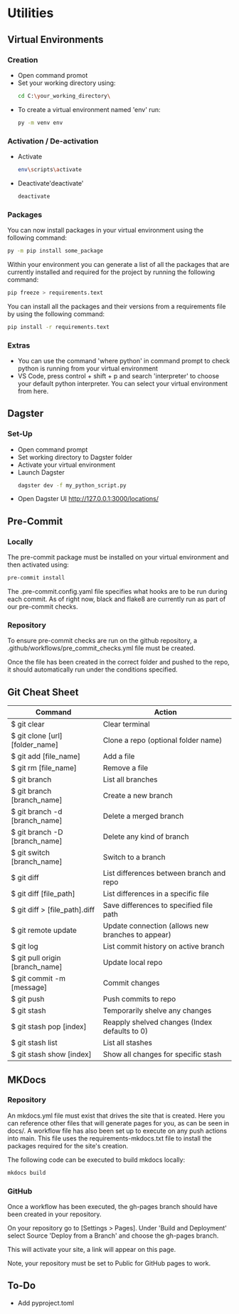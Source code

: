 # Utilities

## Virtual Environments

### Creation

- Open command promot
- Set your working directory using:
    ```bash
    cd C:\your_working_directory\
    ```
- To create a virtual environment named 'env' run:
    ```bash
    py -m venv env
    ```

### Activation / De-activation

- Activate
    ```bash
    env\scripts\activate
    ```
- Deactivate'deactivate'
    ```bash
    deactivate
    ```

### Packages

You can now install packages in your virtual environment using the following command:

```bash
py -m pip install some_package
```

Within your environment you can generate a list of all the packages that are currently installed and required for the project by running the following command:

```bash
pip freeze > requirements.text
```

You can install all the packages and their versions from a requirements file by using the following command:

```bash
pip install -r requirements.text
```

### Extras 

- You can use the command 'where python' in command prompt to check python is running from your virtual environment
- VS Code, press control + shift + p and search 'interpreter' to choose your default python interpreter. You can select your virtual environment from here.

## Dagster

### Set-Up

- Open command prompt 
- Set working directory to Dagster folder
- Activate your virtual environment
- Launch Dagster 
    ```bash
    dagster dev -f my_python_script.py
    ```
- Open Dagster UI http://127.0.0.1:3000/locations/

## Pre-Commit

### Locally

The pre-commit package must be installed on your virtual environment and then activated using:

```bash
pre-commit install
```

The .pre-commit.config.yaml file specifies what hooks are to be run during each commit. As of right now, black and flake8 are currently run as part of our pre-commit checks.

### Repository

To ensure pre-commit checks are run on the github repository, a .github/workflows/pre_commit_checks.yml file must be created.

Once the file has been created in the correct folder and pushed to the repo, it should automatically run under the conditions specified.

## Git Cheat Sheet ##

| Command                         | Action                              | 
| ------------------------------- | ----------------------------------- |
| $ git clear                     | Clear terminal                      |
| $ git clone [url] [folder_name] | Clone a repo (optional folder name) |
| $ git add [file_name]           | Add a file                          |
| $ git rm [file_name]            | Remove a file                       |
| $ git branch                    | List all branches                   |
| $ git branch [branch_name]      | Create a new branch                 |
| $ git branch -d [branch_name]   | Delete a merged branch              |
| $ git branch -D [branch_name]   | Delete any kind of branch           |
| $ git switch [branch_name]      | Switch to a branch                  |
| $ git diff                      | List differences between branch and repo |
| $ git diff [file_path] | List differences in a specific file | 
| $ git diff > [file_path].diff | Save differences to specified file path | 
| $ git remote update | Update connection (allows new branches to appear) | 
| $ git log | List commit history on active branch | 
| $ git pull origin [branch_name] | Update local repo | 
| $ git commit -m [message] | Commit changes | 
| $ git push | Push commits to repo | 
| $ git stash | Temporarily shelve any changes | 
| $ git stash pop [index] | Reapply shelved changes (Index defaults to 0) | 
| $ git stash list | List all stashes |
| $ git stash show [index] | Show all changes for specific stash | 

## MKDocs

### Repository

An mkdocs.yml file must exist that drives the site that is created. Here you can reference other files that will generate pages for you, as can be seen in docs/. A workflow file has also been set up to execute on any push actions into main. This file uses the requirements-mkdocs.txt file to install the packages required for the site's creation.

The following code can be executed to build mkdocs locally:

```bash
mkdocs build
```

### GitHub

Once a workflow has been executed, the gh-pages branch should have been created in your repository. 

On your repository go to [Settings > Pages]. Under 'Build and Deployment' select Source 'Deploy from a Branch' and choose the gh-pages branch.

This will activate your site, a link will appear on this page.

Note, your repository must be set to Public for GitHub pages to work. 

## To-Do

- Add pyproject.toml
